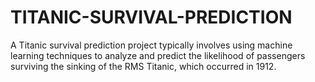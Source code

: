 # TITANIC-SURVIVAL-PREDICTION
A Titanic survival prediction project typically involves using machine learning techniques to analyze and predict the likelihood of passengers surviving the sinking of the RMS Titanic, which occurred in 1912. 
